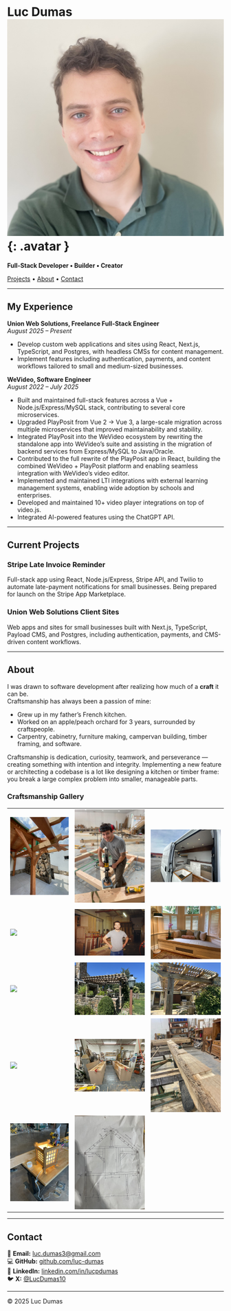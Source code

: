 # Luc Dumas ![Luc](images/img20.jpeg){: .avatar }

**Full-Stack Developer • Builder • Creator**

[Projects](#projects) • [About](#about) • [Contact](#contact)

---

## My Experience

**Union Web Solutions, Freelance Full-Stack Engineer**  
_August 2025 – Present_

- Develop custom web applications and sites using React, Next.js, TypeScript, and Postgres, with headless CMSs for content management.  
- Implement features including authentication, payments, and content workflows tailored to small and medium-sized businesses.  

**WeVideo, Software Engineer**  
_August 2022 – July 2025_

- Built and maintained full-stack features across a Vue + Node.js/Express/MySQL stack, contributing to several core microservices.  
- Upgraded PlayPosit from Vue 2 → Vue 3, a large-scale migration across multiple microservices that improved maintainability and stability.  
- Integrated PlayPosit into the WeVideo ecosystem by rewriting the standalone app into WeVideo’s suite and assisting in the migration of backend services from Express/MySQL to Java/Oracle.  
- Contributed to the full rewrite of the PlayPosit app in React, building the combined WeVideo + PlayPosit platform and enabling seamless integration with WeVideo’s video editor.  
- Implemented and maintained LTI integrations with external learning management systems, enabling wide adoption by schools and enterprises.  
- Developed and maintained 10+ video player integrations on top of video.js.  
- Integrated AI-powered features using the ChatGPT API.  

---

## Current Projects

### Stripe Late Invoice Reminder
Full-stack app using React, Node.js/Express, Stripe API, and Twilio to automate late-payment notifications for small businesses. Being prepared for launch on the Stripe App Marketplace.

### Union Web Solutions Client Sites
Web apps and sites for small businesses built with Next.js, TypeScript, Payload CMS, and Postgres, including authentication, payments, and CMS-driven content workflows.

---

## About

I was drawn to software development after realizing how much of a **craft** it can be.  
Craftsmanship has always been a passion of mine:

- Grew up in my father’s French kitchen.  
- Worked on an apple/peach orchard for 3 years, surrounded by craftspeople.  
- Carpentry, cabinetry, furniture making, campervan building, timber framing, and software.  

Craftsmanship is dedication, curiosity, teamwork, and perseverance — creating something with intention and integrity. Implementing a new feature or architecting a codebase is a lot like designing a kitchen or timber frame: you break a large complex problem into smaller, manageable parts.

### Craftsmanship Gallery

| | | |
|---|---|---|
| ![](images/img23.jpg) | ![](images/img18.jpg) | ![](images/img17.jpg) |
| ![](images/img16.jpg) | ![](images/img25.jpeg) | ![](images/img22.jpeg) |
| ![](images/img10.jpg) | ![](images/img4.jpeg) | ![](images/img7.jpeg) |
| ![](images/img13.jpg) | ![](images/img15.jpg) | ![](images/img11.jpg) |
| ![](images/img1.jpeg) | ![](images/img24.jpg) | |

---

## Contact

📧 **Email:** [luc.dumas3@gmail.com](mailto:luc.dumas3@gmail.com)  
💻 **GitHub:** [github.com/luc-dumas](https://github.com/luc-dumas)  
🔗 **LinkedIn:** [linkedin.com/in/lucpdumas](https://linkedin.com/in/lucpdumas)  
🐦 **X:** [@LucDumas10](https://x.com/LucDumas10)  

---

© 2025 Luc Dumas
